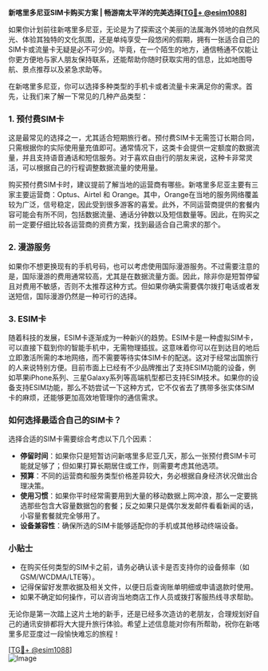 **新喀里多尼亚SIM卡购买方案 | 畅游南太平洋的完美选择[[TG💪+ @esim1088](https://t.me/s/esim1088)]**

如果你计划前往新喀里多尼亚，无论是为了探索这个美丽的法属海外领地的自然风光、体验其独特的文化氛围，还是单纯享受一段悠闲的假期，拥有一张适合自己的SIM卡或流量卡无疑是必不可少的。毕竟，在一个陌生的地方，通信畅通不仅能让你更方便地与家人朋友保持联系，还能帮助你随时获取实用的信息，比如地图导航、景点推荐以及紧急求助等。

在新喀里多尼亚，你可以选择多种类型的手机卡或者流量卡来满足你的需求。首先，让我们来了解一下常见的几种产品类型：

### 1. **预付费SIM卡**
这是最常见的选择之一，尤其适合短期旅行者。预付费SIM卡无需签订长期合同，只需根据你的实际使用量充值即可。通常情况下，这类卡会提供一定额度的数据流量，并且支持语音通话和短信服务。对于喜欢自由行的朋友来说，这种卡非常灵活，可以根据自己的行程调整数据流量的使用量。

购买预付费SIM卡时，建议提前了解当地的运营商有哪些。新喀里多尼亚主要有三家主要运营商：Optus、Airtel 和 Orange。其中，Orange在当地的服务网络覆盖较为广泛，信号稳定，因此受到很多游客的喜爱。此外，不同运营商提供的套餐内容可能会有所不同，包括数据流量、通话分钟数以及短信数量等。因此，在购买之前一定要仔细比较各运营商的资费方案，找到最适合自己需求的那个。

### 2. **漫游服务**
如果你不想更换现有的手机号码，也可以考虑使用国际漫游服务。不过需要注意的是，国际漫游的费用通常较高，尤其是在数据流量方面。因此，除非你是短暂停留且对费用不敏感，否则不太推荐这种方式。但如果你确实需要偶尔拨打电话或者发送短信，国际漫游仍然是一种可行的选择。

### 3. **ESIM卡**
随着科技的发展，ESIM卡逐渐成为一种新兴的趋势。ESIM卡是一种虚拟SIM卡，可以直接下载到你的智能手机中，无需物理插拔。这意味着你可以在到达目的地后立即激活所需的本地网络，而不需要等待实体SIM卡的配送。这对于经常出国旅行的人来说特别方便。目前市面上已经有不少品牌推出了支持ESIM功能的设备，例如苹果iPhone系列、三星Galaxy系列等高端机型都已支持ESIM技术。如果你的设备支持ESIM功能，那么不妨尝试一下这种方式，它不仅省去了携带多张实体SIM卡的麻烦，还能够更加高效地管理你的通信需求。

### 如何选择最适合自己的SIM卡？
选择合适的SIM卡需要综合考虑以下几个因素：
- **停留时间**：如果你只是短暂访问新喀里多尼亚几天，那么一张预付费SIM卡可能就足够了；但如果打算长期居住或工作，则需要考虑其他选项。
- **预算**：不同的运营商和服务类型价格差异较大，务必根据自身经济状况做出合理决策。
- **使用习惯**：如果你平时经常需要用到大量的移动数据上网冲浪，那么一定要挑选那些包含大容量数据包的套餐；反之如果只是偶尔发发邮件看看新闻的话，小容量套餐就完全够用了。
- **设备兼容性**：确保所选的SIM卡能够适配你的手机或其他移动终端设备。

### 小贴士
- 在购买任何类型的SIM卡之前，请务必确认该卡是否支持你的设备频率（如GSM/WCDMA/LTE等）。
- 记得保留好发票收据及相关文件，以便日后查询账单明细或申请退款时使用。
- 如果不确定如何操作，可以咨询当地商店工作人员或拨打客服热线寻求帮助。

无论你是第一次踏上这片土地的新手，还是已经多次造访的老朋友，合理规划好自己的通讯安排都将大大提升旅行体验。希望上述信息能对你有所帮助，祝你在新喀里多尼亚度过一段愉快难忘的旅程！

[[TG💪+ @esim1088](https://t.me/s/esim1088)]  
![Image](https://i.postimg.cc/4NQfJmqS/Snipaste-2025-05-13-00-14-12.png)